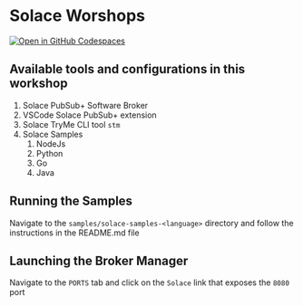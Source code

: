 # Solace Worshops

[![Open in GitHub Codespaces](https://github.com/codespaces/badge.svg)](https://github.com/codespaces/new/TamimiGitHub/codespaces-test?quickstart=1)


## Available tools and configurations in this workshop

1. Solace PubSub+ Software Broker 
1. VSCode Solace PubSub+ extension
1. Solace TryMe CLI tool `stm`
1. Solace Samples 
    1. NodeJs
    1. Python
    1. Go
    1. Java

## Running the Samples
Navigate to the `samples/solace-samples-<language>` directory and follow the instructions in the README.md file

## Launching the Broker Manager
Navigate to the `PORTS` tab and click on the `Solace` link that exposes the `8080` port
